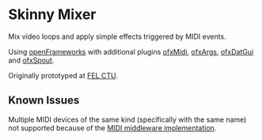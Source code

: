 # Skinny Mixer

Mix video loops and apply simple effects triggered by MIDI events.

Using [openFrameworks](https://openframeworks.cc) with additional plugins [ofxMidi](https://github.com/danomatika/ofxMidi), [ofxArgs](https://github.com/outsidecontext/ofxArgs), [ofxDatGui](https://braitsch.github.io/ofxDatGui/index.html) and [ofxSpout](https://github.com/elliotwoods/ofxSpout).

Originally prototyped at [FEL CTU](https://www.fel.cvut.cz/en).

## Known Issues

Multiple MIDI devices of the same kind (specifically with the same name) not supported because of the [MIDI middleware implementation](https://github.com/danomatika/ofxMidi/issues/82).
